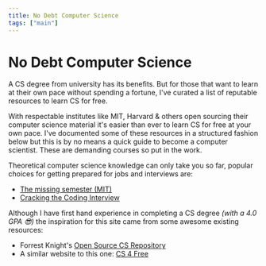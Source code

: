```yaml
---
title: No Debt Computer Science
tags: ["main"]
---
```


<!-- Start Heading -->

# No Debt Computer Science

A CS degree from university has its benefits. But for those that want to learn at their own pace without spending a fortune, I've curated a list of reputable resources to learn CS for free.

<!-- End Heading -->

<!-- Start Rationale -->

With respectable institutes like MIT, Harvard & others open sourcing their computer science material it's easier than ever to learn CS for free at your own pace. I've documented some of these resources in a structured fashion below but this is by no means a quick guide to become a computer scientist. These are demanding courses so put in the work.

<!-- End Rationale -->

<!-- Start FurtherInfo -->

Theoretical computer science knowledge can only take you so far, popular choices for getting prepared for jobs and interviews are:

- [The missing semester (MIT)](https://missing.csail.mit.edu/)
- [Cracking the Coding Interview](http://www.crackingthecodinginterview.com/)

<!-- End FurtherInfo -->

<!-- Start Credits -->

Although I have first hand experience in completing a CS degree _(with a 4.0 GPA 😎)_ the inspiration for this site came from some awesome existing resources:

- Forrest Knight's [Open Source CS Repository](https://github.com/ForrestKnight/open-source-cs)
- A similar website to this one: [CS 4 Free](https://www.cs4free.com/)
<!-- End Credits -->
